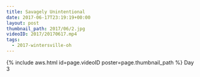 ```yaml
---
title: Savagely Unintentional
date: 2017-06-17T23:19:19+00:00
layout: post
thumbnail_path: 2017/06/2.jpg
videoID: 2017/20170617.mp4
tags:
  - 2017-wintersville-oh
---
```

{% include aws.html id=page.videoID poster=page.thumbnail_path %}
Day 3